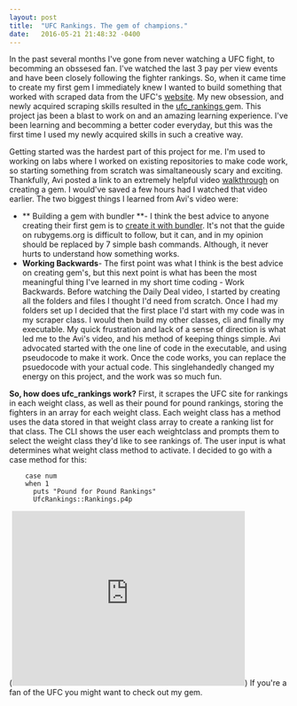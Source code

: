 ```yaml
---
layout: post
title:  "UFC Rankings. The gem of champions."
date:   2016-05-21 21:48:32 -0400
---
```




In the past several months I've gone from never watching a UFC fight, to becomming an obssesed fan. I've watched the last 3 pay per view events and have been closely following the fighter rankings. So, when it came time to create my first gem I immediately knew I wanted to build something that worked with scraped data from the UFC's [website](http://www.ufc.com/). My new obsession, and newly acquired scraping skills resulted in the [ufc_rankings ](https://rubygems.org/gems/ufc_rankings) gem. This project jas been a blast to work on and an amazing learning experience. I've been learning and becomming a better coder everyday, but this was the first time I used my newly acquired skills in such a creative way. 


Getting started was the hardest part of this project for me. I'm used to working on labs where I worked on existing repositories to make code work, so starting something from scratch was simaltaneously scary and exciting. Thankfully, Avi posted a link to an extremely helpful video [walkthrough](https://www.youtube.com/watch?v=_lDExWIhYKI) on creating a gem. I would've saved a few hours had I watched that video earlier. The two biggest things I learned from Avi's video were: 

* ** Building a gem with bundler **- I think the best advice to anyone creating their first gem is to [create it with bundler](http://railscasts.com/episodes/245-new-gem-with-bundler). It's not that the guide on rubygems.org is difficult to follow, but it can, and in my opinion should be replaced by 7 simple bash commands. Although, it never hurts to understand how something works.
* **Working Backwards**- The first point was what I think is the best advice on creating gem's, but this next point is what has been the most meaningful thing I've learned in my short time coding - Work Backwards. Before watching the Daily Deal video, I started by creating all the folders and files I thought I'd need from scratch. Once I had my folders set up I decided that the first place I'd start with my code was in my scraper class. I would then build my other classes, cli and finally my executable. My quick frustration and lack of a sense of direction is what led me to the Avi's video, and his method of keeping things simple. Avi advocated started with the one line of code in the executable, and using pseudocode to make it work. Once the code works, you can replace the psuedocode with your actual code. This singlehandedly changed my energy on this project, and the work was so much fun. 

**So, how does ufc_rankings work?**
First, it scrapes the UFC site for rankings in each weight class, as well as their pound for pound rankings, storing the fighters in an array for each weight class. Each weight class has a method uses the data stored in that weight class array to create a ranking list for that class. The CLI shows the user each weightclass and prompts them to select the weight class they'd like to see rankings of. The user input is what determines what weight class method to activate. I decided to go with a case method for this: 
```
    case num
    when 1
      puts "Pound for Pound Rankings"
      UfcRankings::Rankings.p4p
```

(<iframe width="420" height="315" src="https://www.youtube.com/embed/9OXF5uL5I2E" frameborder="0" allowfullscreen></iframe>)
If you're a fan of the UFC you might want to check out my gem.

